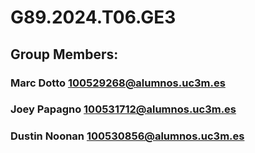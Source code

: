 # G89.2024.T06.GE3
## Group Members:
### Marc Dotto 100529268@alumnos.uc3m.es
### Joey Papagno 100531712@alumnos.uc3m.es
### Dustin Noonan 100530856@alumnos.uc3m.es
